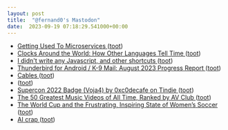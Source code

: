 ```yaml
---
layout: post
title:  "@fernand0's Mastodon"
date:  2023-09-19 07:18:29.541000+00:00
---
```

*  [Getting Used To Microservices ](https://two-wrongs.com/getting-used-to-microservice) ([toot](https://mastodon.social/@fernand0/111090591959556501))
*  [Clocks Around the World: How Other Languages Tell Time ](https://www.openculture.com/2023/08/clocks-around-the-world-how-other-languages-tell-time.htm) ([toot](https://mastodon.social/@fernand0/111089983996604959))
*  [I didn't write any Javascript, and other shortcuts ](https://csvbase.com/blog/) ([toot](https://mastodon.social/@fernand0/111087919550798655))
*  [Thunderbird for Android / K-9 Mail: August 2023 Progress Report ](https://blog.thunderbird.net/2023/09/thunderbird-for-android-k-9-mail-august-2023-progress-report) ([toot](https://mastodon.social/@fernand0/111087400830706357))
*  [Cables ](https://avecesunafoto.wordpress.com/2023/09/17/cables-3) ([toot](https://mastodon.social/@fernand0/111087330530396251))
*  [ ](https://jvm.social/@jorge) ([toot](https://mastodon.social/@fernand0/111087273018153741))
*  [Supercon 2022 Badge (Voja4) by 0xc0decafe on Tindie ](https://www.tindie.com/products/0xc0decafe/supercon-2022-badge-voja4) ([toot](https://mastodon.social/@fernand0/111087164298612455))
*  [The 50 Greatest Music Videos of All Time, Ranked by AV Club ](https://www.openculture.com/2023/09/the-50-greatest-music-videos-of-all-time-ranked-by-av-club.htm) ([toot](https://mastodon.social/@fernand0/111086921955306189))
*  [The World Cup and the Frustrating, Inspiring State of Women’s Soccer ](https://www.newyorker.com/sports/sporting-scene/the-world-cup-and-the-frustrating-inspiring-state-of-womens-socce) ([toot](https://mastodon.social/@fernand0/111086617083251014))
*  [AI crap ](https://drewdevault.com/2023/08/29/2023-08-29-AI-crap.htm) ([toot](https://mastodon.social/@fernand0/111085834882608426))
